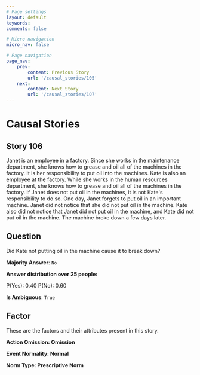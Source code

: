 ```yaml
---
# Page settings
layout: default
keywords:
comments: false

# Micro navigation
micro_nav: false

# Page navigation
page_nav:
    prev:
        content: Previous Story
        url: '/causal_stories/105'
    next:
        content: Next Story
        url: '/causal_stories/107'
---
```

# Causal Stories

## Story 106

<div class='text-hightlight'>
Janet is an employee in a factory. Since she works in the maintenance department, she knows how to grease and oil all of the machines in the factory. It is her responsibility to put oil into the machines. Kate is also an employee at the factory. While she works in the human resources department, she knows how to grease and oil all of the machines in the factory. If Janet does not put oil in the machines, it is not Kate's responsibility to do so. One day, Janet forgets to put oil in an important machine. Janet did not notice that she did not put oil in the machine. Kate also did not notice that Janet did not put oil in the machine, and Kate did not put oil in the machine. The machine broke down a few days later.
</div>

## Question

<p>
<div class='text-hightlight'>Did Kate not putting oil in the machine cause it to break down?</div>
</p>

**Majority Answer**: <code class="language-plaintext highlighter-rouge">No</code>

**Answer distribution over 25 people:**

<div class="container">
<div class="row">
<div class="col-md-7">
    <div class="slider-container">
        <div class="slider">
            <div class="slider-value" id="sliderValue"></div>
        </div>
        <div class="slider-labels">
            <span id="yesLabel">P(Yes): 0.40</span>
            <span id="noLabel">P(No): 0.60</span>
        </div>
    </div>
</div>
</div>
</div>

**Is Ambiguous**:  <code class="language-plaintext highlighter-rouge">True</code> <!-- False -->

## Factor

These are the factors and their attributes present in this story.


<div class="callout callout--info">
    <p><strong>Action Omission: Omission</strong></p>
</div>

<div class="callout callout--info">
    <p><strong>Event Normality: Normal</strong></p>
</div>

<div class="callout callout--info">
    <p><strong>Norm Type: Prescriptive Norm</strong></p>
</div>
